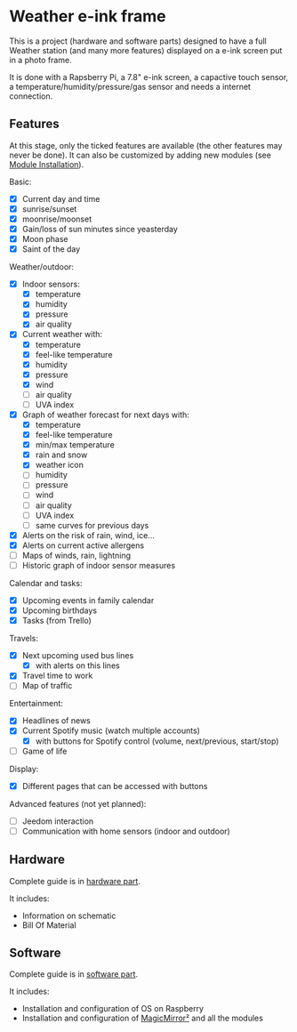 # Weather e-ink frame

This is a project (hardware and software parts) designed to have a full Weather station (and many more features) displayed on a e-ink screen put in a photo frame.

It is done with a Rapsberry Pi, a 7.8" e-ink screen, a capactive touch sensor, a temperature/humidity/pressure/gas sensor and needs a internet connection.

## Features

At this stage, only the ticked features are available (the other features may never be done).
It can also be customized by adding new modules (see [Module Installation](software.md#Module-Installation)).

Basic:
- [X] Current day and time
- [X] sunrise/sunset
- [X] moonrise/moonset
- [X] Gain/loss of sun minutes since yeasterday
- [X] Moon phase
- [X] Saint of the day

Weather/outdoor:
- [X] Indoor sensors:
    - [X] temperature
    - [X] humidity
    - [X] pressure
    - [X] air quality
- [X] Current weather with:
    - [X] temperature
    - [X] feel-like temperature
    - [X] humidity
    - [X] pressure
    - [X] wind
    - [ ] air quality
    - [ ] UVA index
- [X] Graph of weather forecast for next days with:
    - [X] temperature
    - [X] feel-like temperature
    - [X] min/max temperature
    - [X] rain and snow
    - [X] weather icon
    - [ ] humidity
    - [ ] pressure
    - [ ] wind
    - [ ] air quality
    - [ ] UVA index
    - [ ] same curves for previous days
- [X] Alerts on the risk of rain, wind, ice...
- [X] Alerts on current active allergens
- [ ] Maps of winds, rain, lightning
- [ ] Historic graph of indoor sensor measures

Calendar and tasks:
- [X] Upcoming events in family calendar
- [X] Upcoming birthdays
- [X] Tasks (from Trello)

Travels:
- [X] Next upcoming used bus lines
    - [X] with alerts on this lines
- [X] Travel time to work
- [ ] Map of traffic

Entertainment:
- [X] Headlines of news
- [X] Current Spotify music (watch multiple accounts)
    - [X] with buttons for Spotify control (volume, next/previous, start/stop)
- [ ] Game of life

Display:
- [X] Different pages that can be accessed with buttons

Advanced features (not yet planned):
- [ ] Jeedom interaction
- [ ] Communication with home sensors (indoor and outdoor)

## Hardware

Complete guide is in [hardware part](hardware.md).

It includes:
- Information on schematic
- Bill Of Material

## Software

Complete guide is in [software part](software.md).

It includes:
- Installation and configuration of OS on Raspberry
- Installation and configuration of [MagicMirror²](https://magicmirror.builders/) and all the modules
